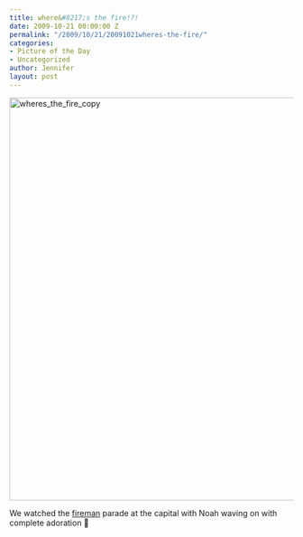 ```yaml
---
title: where&#8217;s the fire!?!
date: 2009-10-21 00:00:00 Z
permalink: "/2009/10/21/20091021wheres-the-fire/"
categories:
- Picture of the Day
- Uncategorized
author: Jennifer
layout: post
---
```


<img title="wheres_the_fire_copy" height="713" alt="wheres_the_fire_copy" width="950" class="alignleft size-full wp-image-486" src="/teamelam/assets/images/whereand-8217-s-the-fire/1256156994000-missing.jpg" />

We watched the [fireman](http://www.flickr.com/photos/jenniferandJennifers_photos/sets/72157622655267308/ "fireman") parade at the capital with Noah waving on with complete adoration 🙂
